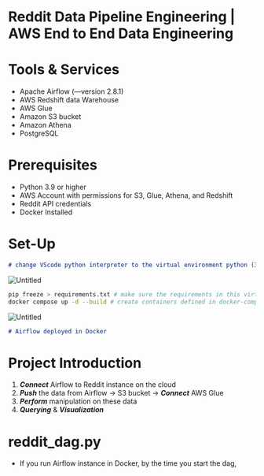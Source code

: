 # Reddit Data Pipeline Engineering | AWS End to End Data Engineering

# Tools & Services

- Apache Airflow (—version 2.8.1)
- AWS Redshift data Warehouse
- AWS Glue
- Amazon S3 bucket
- Amazon Athena
- PostgreSQL

# **Prerequisites**

- Python 3.9 or higher
- AWS Account with permissions for S3, Glue, Athena, and Redshift
- Reddit API credentials
- Docker Installed

# Set-Up

```markdown
# change VScode python interpreter to the virtual environment python (3.9.6 under venv)
```

![Untitled](YT_Reddit%20Data%20Pipeline%20Engineering%20AWS%20End%20to%20End%207d38f419a92f442c8d68ca0561fe0c3e/Untitled.png)

```bash
pip freeze > requirements.txt # make sure the requirements in this virtual environment is same as mentioned
docker compose up -d --build # create containers defined in docker-compose.yml file; Build images before starting containers.
```

![Untitled](YT_Reddit%20Data%20Pipeline%20Engineering%20AWS%20End%20to%20End%207d38f419a92f442c8d68ca0561fe0c3e/Untitled%201.png)

```markdown
# Airflow deployed in Docker
```

# Project Introduction

1. ***Connect*** Airflow to Reddit instance on the cloud
2. ***Push*** the data from Airflow → S3 bucket → ***Connect*** AWS Glue
3. ***Perform*** manipulation on these data
4. ***Querying*** & ***Visualization***

# reddit_dag.py

- If you run Airflow instance in Docker, by the time you start the dag,

